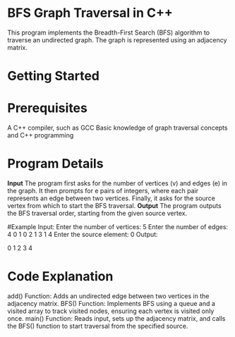# BFS Graph Traversal in C++
This program implements the Breadth-First Search (BFS) algorithm to traverse an undirected graph. The graph is represented using an adjacency matrix.

# Getting Started
# Prerequisites
A C++ compiler, such as GCC
Basic knowledge of graph traversal concepts and C++ programming

# Program Details
**Input**
The program first asks for the number of vertices (v) and edges (e) in the graph.
It then prompts for e pairs of integers, where each pair represents an edge between two vertices.
Finally, it asks for the source vertex from which to start the BFS traversal.
**Output**
The program outputs the BFS traversal order, starting from the given source vertex.

#Example
Input:
Enter the number of vertices: 5
Enter the number of edges: 4
0 1
0 2
1 3
1 4
Enter the source element: 0
Output:

0 1 2 3 4
# Code Explanation
add() Function: Adds an undirected edge between two vertices in the adjacency matrix.
BFS() Function: Implements BFS using a queue and a visited array to track visited nodes, ensuring each vertex is visited only once.
main() Function: Reads input, sets up the adjacency matrix, and calls the BFS() function to start traversal from the specified source.

